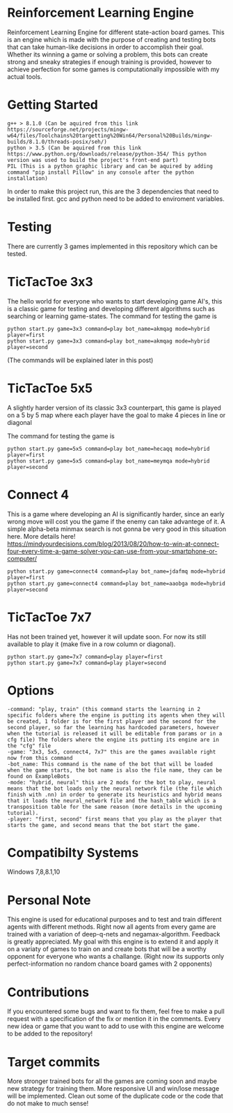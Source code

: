 # Reinforcement Learning Engine
Reinforcement Learning Engine for different state-action board games.
This is an engine which is made with the purpose of creating and testing bots that can take human-like decisions in order to accomplish their goal.
Whether its winning a game or solving a problem, this bots can create strong and sneaky strategies if enough training is provided, however to achieve perfection for some games is computationally impossible with my actual tools.

# Getting Started
    g++ > 8.1.0 (Can be aquired from this link https://sourceforge.net/projects/mingw-w64/files/Toolchains%20targetting%20Win64/Personal%20Builds/mingw-builds/8.1.0/threads-posix/seh/)
    python > 3.5 (Can be aquired from this link https://www.python.org/downloads/release/python-354/ This python version was used to build the project's front-end part)
    PIL (This is a python graphic library and can be aquired by adding command "pip install Pillow" in any console after the python installation)
In order to make this project run, this are the 3 dependencies that need to be installed first.
gcc and python need to be added to enviroment variables.

# Testing
There are currently 3 games implemented in this repository which can be tested.

# TicTacToe 3x3
The hello world for everyone who wants to start developing game AI's, this is a classic game for testing and developing different algorithms such as searching or learning game-states.
The command for testing the game is

    python start.py game=3x3 command=play bot_name=akmqag mode=hybrid player=first
    python start.py game=3x3 command=play bot_name=akmqag mode=hybrid player=second

(The commands will be explained later in this post)

# TicTacToe 5x5
A slightly harder version of its classic 3x3 counterpart, this game is played on a 5 by 5 map where each player have the goal to make 4 pieces in line or diagonal

The command for testing the game is

    python start.py game=5x5 command=play bot_name=hecaqq mode=hybrid player=first
    python start.py game=5x5 command=play bot_name=meymqa mode=hybrid player=second

# Connect 4
This is a game where developing an AI is significantly harder, since an early wrong move will cost you the game if the enemy can take advantege of it.
A simple alpha-beta minmax search is not gonna be very good in this situation here.
More details here!
https://mindyourdecisions.com/blog/2013/08/20/how-to-win-at-connect-four-every-time-a-game-solver-you-can-use-from-your-smartphone-or-computer/

    python start.py game=connect4 command=play bot_name=jdafmq mode=hybrid player=first
    python start.py game=connect4 command=play bot_name=aaobga mode=hybrid player=second

# TicTacToe 7x7
Has not been trained yet, however it will update soon. For now its still available to play it (make five in a row column or diagonal).

    python start.py game=7x7 command=play player=first
    python start.py game=7x7 command=play player=second

# Options
    -command: "play, train" (this command starts the learning in 2 specific folders where the engine is putting its agents when they will be created, 1 folder is for the first player and the second for the second player, so far the learning has hardcoded parameters, however when the tutorial is released it will be editable from params or in a cfg file) The folders where the engine its putting its engine are in the "cfg" file
    -game: "3x3, 5x5, connect4, 7x7" this are the games available right now from this command
    -bot_name: This command is the name of the bot that will be loaded when the game starts, the bot name is also the file name, they can be found on ExampleBots
    -mode: "hybrid, neural" this are 2 mods for the bot to play, neural means that the bot loads only the neural network file (the file which finish with .nn) in order to generate its heuristics and hybrid means that it loads the neural_network file and the hash_table which is a transposition table for the same reason (more details in the upcoming tutorial).
    -player: "first, second" first means that you play as the player that starts the game, and second means that the bot start the game.

# Compatibilty Systems
Windows 7,8,8.1,10

# Personal Note
This engine is used for educational purposes and to test and train different agents with different methods. Right now all agents from every game are trained with a variation of deep-q-nets and negamax-algorithm.
Feedback is greatly appreciated.
My goal with this engine is to extend it and apply it on a variaty of games to train on and create bots that will be a worthy opponent for everyone who wants a challange.
(Right now its supports only perfect-information no random chance board games with 2 opponents)

# Contributions
If you encountered some bugs and want to fix them, feel free to make a pull request with a specification of the fix or mention it in the comments.
Every new idea or game that you want to add to use with this engine are welcome to be added to the repository!

# Target commits

More stronger trained bots for all the games are coming soon and maybe new strategy for training them.
More responsive UI and win/lose message will be implemented.
Clean out some of the duplicate code or the code that do not make to much sense!
